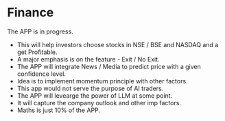 # Finance

The APP is in progress.

- This will help investors choose stocks in NSE / BSE and NASDAQ and a get Profitable.
- A major emphasis is on the feature - Exit / No Exit.
- The APP will integrate News / Media to predict price with a given confidence level.
- Idea is to implement momentum principle with other factors.
- This app would not serve the purpose of AI traders.
- The APP will levearge the power of LLM at some point.
- It will capture the company outlook and other imp factors.
- Maths is just 10% of the APP.
  
